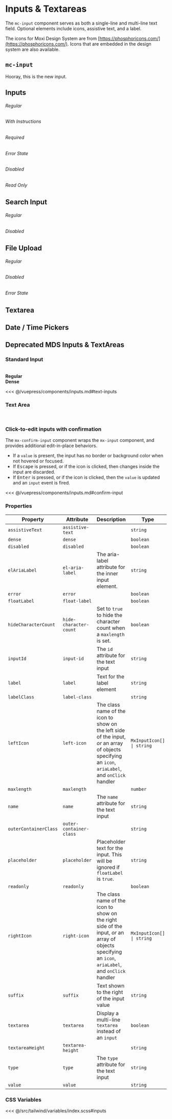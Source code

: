 # Inputs & Textareas

The `mc-input` component serves as both a single-line and multi-line text field. Optional elements
include icons, assistive text, and a label.

The icons for Moxi Design System are from [https://phosphoricons.com/](https://phosphoricons.com/).
Icons that are embedded in the design system are also available.

## `mc-input`

Hooray, this is the new input.

## Inputs

<section class="mds">
  <div class="grid grid-cols-1 lg:grid-cols-2 gap-16 mt-24">
    <div class="my-2">
      <h6 class="emphasis mb-24">Regular</h6>
      <mc-input type="text" label="Label" placeholder="Placeholder"></mc-input>
    </div>
    <div class="my-2">
      <h6 class="emphasis mb-24">With Instructions</h6>
      <mc-input type="text" label="Label" placeholder="Placeholder" instructions="These are instructions..."></mc-input>
    </div>
    <div class="my-2">
      <h6 class="emphasis mb-24">Required</h6>
      <mc-input type="text" label="Label" placeholder="Placeholder" instructions="This is a required field." required></mc-input>
    </div>
    <div class="my-2">
      <h6 class="emphasis mb-24">Error State</h6>
      <mc-input type="text" label="Label" placeholder="Placeholder" error error-msg="This is an error..."></mc-input>
    </div>
    <div class="my-2">
      <h6 class="emphasis mb-24">Disabled</h6>
      <mc-input type="text" label="Label" placeholder="Placeholder" disabled></mc-input>
    </div>
    <div class="my-2">
      <h6 class="emphasis mb-24">Read Only</h6>
      <mc-input type="text" label="Label" placeholder="Placeholder" value="Read Only" readonly></mc-input>
    </div>
  </div>
</section>

## Search Input

<section class="mds">
  <div class="grid grid-cols-1 lg:grid-cols-2 gap-16 mt-24">
    <div class="my-2">
      <h6 class="emphasis mb-10">Regular</h6>
      <mc-input type="search" label="Label" placeholder="Search for..." instructions="Please use the input above to search." search></mc-input>
    </div>
    <div class="my-2">
      <h6 class="emphasis mb-10">Disabled</h6> 
      <mc-input type="search" label="Label" placeholder="Search for..." instructions="Please use the input above to search." search disabled></mc-input>
    </div>
  </div>
</section>

## File Upload

<section class="mds">
  <div class="grid grid-cols-1 lg:grid-cols-2 gap-16 mt-24">
    <div class="my-2">
      <h6 class="emphasis mb-10">Regular</h6>
      <mc-input type="file" label="Label" placeholder="Choose File" instructions="Please use the input above to search."></mc-input>
    </div>
    <div class="my-2">
      <h6 class="emphasis mb-10">Disabled</h6>
      <mc-input type="file" label="Label" placeholder="Choose File" instructions="Please use the input above to search." disabled></mc-input>
    </div>
    <div class="my-2">
      <h6 class="emphasis mb-10">Error State</h6>
      <mc-input type="file" label="Label" placeholder="Choose File" instructions="Please use the input above to search." error error-msg="Your file input haz error'd, my friend."></mc-input>
    </div>
  </div>
</section>

## Textarea

<section class="mds">
  <div class="grid grid-cols-1 lg:grid-cols-2 gap-16 mt-24">
    <div class="my-2">
      <mc-input type="textarea" label="Normal Textarea" placeholder="Enter content" instructions="Enter your article content."></mc-input>
    </div>
    <div class="my-2">
      <mc-input type="textarea" label="Disabled Textarea" placeholder="Enter content" disabled></mc-input>
    </div>
    <div class="my-2">
      <mc-input type="textarea" label="Disabled Textarea" placeholder="Enter content" error error-msg="There was an error."></mc-input>
    </div>
  </div>
</section>

## Date / Time Pickers

<section class="mds">
  <div class="grid grid-cols-1 lg:grid-cols-2 gap-16 mt-24">
    <div class="my-2">
      <mc-input type="date" label="Choose a Date" instructions="Choose a date wisely."></mc-input>
    </div>
    <div class="my-2">
      <mc-input type="time" label="Choose a Time"></mc-input>
    </div>
  </div>
</section>

## Deprecated MDS Inputs & TextAreas

### Standard Input

<br />
<section class="mds">
  <!-- #region text-inputs -->
  <div class="grid grid-cols-1 lg:grid-cols-2 gap-40">
    <div>
      <strong>Regular</strong>
      <div class="my-20">
        <mx-input label="Label" placeholder="Placeholder"></mx-input>
      </div>
      <div class="my-20">
        <mx-input label="Floating Label" float-label></mx-input>
      </div>
      <div class="my-20">
        <mx-input label="Label & Left Icon" left-icon="ph-apple-logo"></mx-input>
      </div>
      <div class="my-20">
        <mx-input label="Floating Label & Left Icon" float-label left-icon="ph-apple-logo"></mx-input>
      </div>
      <div class="my-20">
        <mx-input
          label="Label & Clickable Right Icons"
          :right-icon.prop="[
            { icon: 'ph-x', ariaLabel: 'Cancel', onClick: clickHandler },
            { icon: 'ph-check', ariaLabel: 'OK', onClick: clickHandler },
          ]"
        />
      </div>
      <div class="my-20">
        <mx-input label="Label & Assistive Text" assistive-text="Helpful text about input"></mx-input>
      </div>
      <div class="my-20">
        <mx-input label="Label & Error" :value="inputValue" error assistive-text="Error message"></mx-input>
      </div>
      <div class="my-20">
        <mx-input label="Disabled" assistive-text="This input is disabled" disabled :value="inputValue"></mx-input>
      </div>
      <div class="my-20">
        <mx-input label="Read-only" assistive-text="This input is read-only" readonly :value="inputValue" @input="inputValue = $event.target.value"></mx-input>
      </div>
      <div class="my-20">
        <mx-input label="Label & Suffix" suffix="SQFT" dense></mx-input>
      </div>
      <div class="my-20">
        <mx-input maxlength="100" label="Label" assistive-text="This input has a maxlength attribute" :value="inputValue" @input="inputValue = $event.target.value"></mx-input>
      </div>
    </div>
    <div>
      <strong>Dense</strong>
      <div class="my-20">
        <mx-input label="Label" placeholder="Placeholder" dense></mx-input>
      </div>
      <div class="my-20">
        <mx-input label="Floating Label" float-label dense></mx-input>
      </div>
      <div class="my-20">
        <mx-input label="Label & Left Icon" left-icon="ph-apple-logo" dense></mx-input>
      </div>
      <div class="my-20">
        <mx-input label="Floating Label & Left Icon" float-label left-icon="ph-apple-logo" dense></mx-input>
      </div>
      <div class="my-20">
        <mx-input
          label="Label & Clickable Right Icons"
          :right-icon.prop="[
            { icon: 'ph-x', ariaLabel: 'Cancel', onClick: clickHandler },
            { icon: 'ph-check', ariaLabel: 'OK', onClick: clickHandler },
          ]"
          dense
        />
      </div>
      <div class="my-20">
        <mx-input label="Label & Assistive Text" assistive-text="Helpful text about input" dense></mx-input>
      </div>
      <div class="my-20">
        <mx-input label="Label & Error" :value="inputValue" error assistive-text="Error message" dense></mx-input>
      </div>
      <div class="my-20">
        <mx-input label="Disabled" assistive-text="This input is disabled" disabled :value="inputValue" dense></mx-input>
      </div>
      <div class="my-20">
        <mx-input label="Read-only" assistive-text="This input is read-only" readonly dense :value="inputValue" @input="inputValue = $event.target.value"></mx-input>
      </div>
      <div class="my-20">
        <mx-input label="Label & Suffix" suffix="SQFT" dense></mx-input>
      </div>
      <div class="my-20">
        <mx-input maxlength="100" label="Label" assistive-text="This input has a maxlength attribute" dense :value="inputValue" @input="inputValue = $event.target.value"></mx-input>
      </div>
    </div>
  </div>
  <!-- #endregion text-inputs -->
</section>

<<< @/vuepress/components/inputs.md#text-inputs

### Text Area

<br />
<section class="mds">
  <!-- #region textareas -->
  <mx-input label="Label" placeholder="Placeholder" textarea assistive-text="This textarea has a height of 100px" textarea-height="100px"></mx-input>
  <mx-input class="mt-40" label="Label & Error" textarea error assistive-text="Error message"></mx-input>
  <mx-input class="my-40" label="Floating Label" textarea float-label maxlength="255" assistive-text="This textarea has a maxlength and really, really, really, really, really, really, really, really, really, really, really, really, really, really, really, really, really long assistive text"></mx-input>
  <!-- #endregion textareas -->
</section>

### Click-to-edit inputs with confirmation

The `mx-confirm-input` component wraps the `mx-input` component, and provides additional edit-in-place behaviors.

- If a `value` is present, the input has no border or background color when not hovered or focused.
- If <kbd>Escape</kbd> is pressed, or if the <i class="mds-x"></i> icon is clicked, then changes inside the input are discarded.
- If <kbd>Enter</kbd> is pressed, or if the <i class="mds-check"></i> icon is clicked, then the `value` is updated and an `input` event is fired.

<section class="mds">
  <div class="space-y-20 my-40">
    <!-- #region confirm-input -->
    <mx-confirm-input placeholder="Placeholder" value="Click to edit this value." />
    <mx-confirm-input float-label label="Label" value="" />
    <mx-confirm-input disabled el-aria-label="Disabled input" value="This is a value, but the input is disabled." />
    <!-- #endregion confirm-input -->
  </div>
</section>

<<< @/vuepress/components/inputs.md#confirm-input

### Properties

| Property              | Attribute               | Description                                                                                                                                          | Type                      | Default     |
| --------------------- | ----------------------- | ---------------------------------------------------------------------------------------------------------------------------------------------------- | ------------------------- | ----------- |
| `assistiveText`       | `assistive-text`        |                                                                                                                                                      | `string`                  | `undefined` |
| `dense`               | `dense`                 |                                                                                                                                                      | `boolean`                 | `false`     |
| `disabled`            | `disabled`              |                                                                                                                                                      | `boolean`                 | `false`     |
| `elAriaLabel`         | `el-aria-label`         | The aria-label attribute for the inner input element.                                                                                                | `string`                  | `undefined` |
| `error`               | `error`                 |                                                                                                                                                      | `boolean`                 | `false`     |
| `floatLabel`          | `float-label`           |                                                                                                                                                      | `boolean`                 | `false`     |
| `hideCharacterCount`  | `hide-character-count`  | Set to `true` to hide the character count when a `maxlength` is set.                                                                                 | `boolean`                 | `false`     |
| `inputId`             | `input-id`              | The `id` attribute for the text input                                                                                                                | `string`                  | `undefined` |
| `label`               | `label`                 | Text for the label element                                                                                                                           | `string`                  | `undefined` |
| `labelClass`          | `label-class`           |                                                                                                                                                      | `string`                  | `''`        |
| `leftIcon`            | `left-icon`             | The class name of the icon to show on the left side of the input, _or_ an array of objects specifying an `icon`, `ariaLabel`, and `onClick` handler  | `MxInputIcon[] \| string` | `undefined` |
| `maxlength`           | `maxlength`             |                                                                                                                                                      | `number`                  | `undefined` |
| `name`                | `name`                  | The `name` attribute for the text input                                                                                                              | `string`                  | `undefined` |
| `outerContainerClass` | `outer-container-class` |                                                                                                                                                      | `string`                  | `''`        |
| `placeholder`         | `placeholder`           | Placeholder text for the input. This will be ignored if `floatLabel` is `true`.                                                                      | `string`                  | `undefined` |
| `readonly`            | `readonly`              |                                                                                                                                                      | `boolean`                 | `false`     |
| `rightIcon`           | `right-icon`            | The class name of the icon to show on the right side of the input, _or_ an array of objects specifying an `icon`, `ariaLabel`, and `onClick` handler | `MxInputIcon[] \| string` | `undefined` |
| `suffix`              | `suffix`                | Text shown to the right of the input value                                                                                                           | `string`                  | `undefined` |
| `textarea`            | `textarea`              | Display a multi-line `textarea` instead of an `input`                                                                                                | `boolean`                 | `false`     |
| `textareaHeight`      | `textarea-height`       |                                                                                                                                                      | `string`                  | `'250px'`   |
| `type`                | `type`                  | The `type` attribute for the text input                                                                                                              | `string`                  | `'text'`    |
| `value`               | `value`                 |                                                                                                                                                      | `string`                  | `undefined` |

### CSS Variables

<<< @/src/tailwind/variables/index.scss#inputs

<script>
export default {
  data() {
    return {
      inputValue: 'Input text'
    }
  },
  methods: {
    clickHandler() {
      console.log('Icon clicked!')
    },
  }
}
</script>
